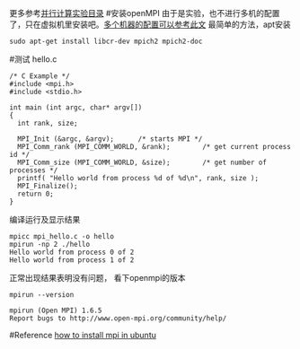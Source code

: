 更多参考[并行计算实验目录][2]
#安装openMPI
由于是实验，也不进行多机的配置了，只在虚拟机里安装吧。[多个机器的配置可以参考此文][1]
最简单的方法，apt安装
```
sudo apt-get install libcr-dev mpich2 mpich2-doc
```
#测试
hello.c
```
/* C Example */
#include <mpi.h>
#include <stdio.h>
 
int main (int argc, char* argv[])
{
  int rank, size;
 
  MPI_Init (&argc, &argv);      /* starts MPI */
  MPI_Comm_rank (MPI_COMM_WORLD, &rank);        /* get current process id */
  MPI_Comm_size (MPI_COMM_WORLD, &size);        /* get number of processes */
  printf( "Hello world from process %d of %d\n", rank, size );
  MPI_Finalize();
  return 0;
}
```
编译运行及显示结果
```
mpicc mpi_hello.c -o hello
mpirun -np 2 ./hello
Hello world from process 0 of 2
Hello world from process 1 of 2
```
正常出现结果表明没有问题，
看下openmpi的版本
```
mpirun --version

mpirun (Open MPI) 1.6.5
Report bugs to http://www.open-mpi.org/community/help/
```
#Reference
[how to install mpi in ubuntu][0]

[0]: https://jetcracker.wordpress.com/2012/03/01/how-to-install-mpi-in-ubuntu/ 
[1]: http://blog.csdn.net/bendanban/article/details/9136755
[2]: http://www.findspace.name/easycoding/1485